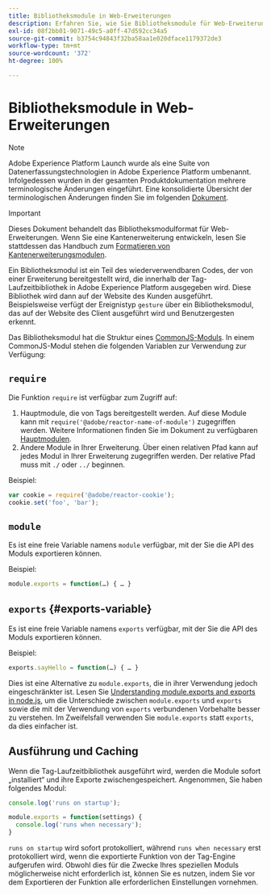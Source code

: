 ```yaml
---
title: Bibliotheksmodule in Web-Erweiterungen
description: Erfahren Sie, wie Sie Bibliotheksmodule für Web-Erweiterungen in Adobe Experience Platform formatieren.
exl-id: 08f2bb01-9071-49c5-a0ff-47d592cc34a5
source-git-commit: b3754c94843f32ba58aa1e020dface1179372de3
workflow-type: tm+mt
source-wordcount: '372'
ht-degree: 100%

---
```


# Bibliotheksmodule in Web-Erweiterungen

>[!NOTE]
>
>Adobe Experience Platform Launch wurde als eine Suite von Datenerfassungstechnologien in Adobe Experience Platform umbenannt. Infolgedessen wurden in der gesamten Produktdokumentation mehrere terminologische Änderungen eingeführt. Eine konsolidierte Übersicht der terminologischen Änderungen finden Sie im folgenden [Dokument](../../term-updates.md).

>[!IMPORTANT]
>
>Dieses Dokument behandelt das Bibliotheksmodulformat für Web-Erweiterungen. Wenn Sie eine Kantenerweiterung entwickeln, lesen Sie stattdessen das Handbuch zum [Formatieren von Kantenerweiterungsmodulen](../edge/format.md).

Ein Bibliotheksmodul ist ein Teil des wiederverwendbaren Codes, der von einer Erweiterung bereitgestellt wird, die innerhalb der Tag-Laufzeitbibliothek in Adobe Experience Platform ausgegeben wird. Diese Bibliothek wird dann auf der Website des Kunden ausgeführt. Beispielsweise verfügt der Ereignistyp `gesture` über ein Bibliotheksmodul, das auf der Website des Client ausgeführt wird und Benutzergesten erkennt.

Das Bibliotheksmodul hat die Struktur eines [CommonJS-Moduls](https://nodejs.org/api/modules.html#modules-commonjs-modules). In einem CommonJS-Modul stehen die folgenden Variablen zur Verwendung zur Verfügung:

## `require`

Die Funktion `require` ist verfügbar zum Zugriff auf:

1. Hauptmodule, die von Tags bereitgestellt werden. Auf diese Module kann mit `require('@adobe/reactor-name-of-module')` zugegriffen werden. Weitere Informationen finden Sie im Dokument zu verfügbaren [Hauptmodulen](./core.md).
1. Andere Module in Ihrer Erweiterung. Über einen relativen Pfad kann auf jedes Modul in Ihrer Erweiterung zugegriffen werden. Der relative Pfad muss mit `./` oder `../` beginnen.

Beispiel:

```javascript
var cookie = require('@adobe/reactor-cookie');
cookie.set('foo', 'bar');
```

## `module`

Es ist eine freie Variable namens `module` verfügbar, mit der Sie die API des Moduls exportieren können.

Beispiel:

```javascript
module.exports = function(…) { … }
```

## `exports` {#exports-variable}

Es ist eine freie Variable namens `exports` verfügbar, mit der Sie die API des Moduls exportieren können.

Beispiel:

```javascript
exports.sayHello = function(…) { … }
```

Dies ist eine Alternative zu `module.exports`, die in ihrer Verwendung jedoch eingeschränkter ist. Lesen Sie [Understanding module.exports and exports in node.js](https://www.sitepoint.com/understanding-module-exports-exports-node-js/), um die Unterschiede zwischen `module.exports` und `exports` sowie die mit der Verwendung von `exports` verbundenen Vorbehalte besser zu verstehen. Im Zweifelsfall verwenden Sie `module.exports` statt `exports`, da dies einfacher ist.

## Ausführung und Caching

Wenn die Tag-Laufzeitbibliothek ausgeführt wird, werden die Module sofort „installiert“ und ihre Exporte zwischengespeichert. Angenommen, Sie haben folgendes Modul:

```javascript
console.log('runs on startup');

module.exports = function(settings) {
  console.log('runs when necessary');
}
```

`runs on startup` wird sofort protokolliert, während `runs when necessary` erst protokolliert wird, wenn die exportierte Funktion von der Tag-Engine aufgerufen wird. Obwohl dies für die Zwecke Ihres speziellen Moduls möglicherweise nicht erforderlich ist, können Sie es nutzen, indem Sie vor dem Exportieren der Funktion alle erforderlichen Einstellungen vornehmen.
